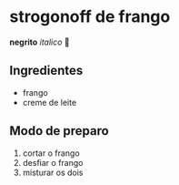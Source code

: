 # strogonoff de frango
**negrito**
_italico_
:chicken:

## Ingredientes
* frango
* creme de leite

## Modo de preparo
1. cortar o frango
2. desfiar o frango
3. misturar os dois

